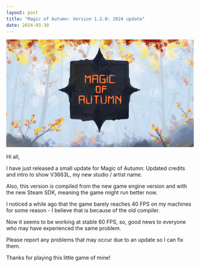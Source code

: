 ```yaml
---
layout: post
title: "Magic of Autumn: Version 1.2.0: 2024 update"
date: 2024-03-30
---
```


![](https://github.com/V3663L/v3663l.github.io/blob/main/images/MOA%20Steam%20Capsule%20616x353.png?raw=true)

Hi all,

I have just released a small update for Magic of Autumn: Updated credits and intro to show V3663L, my new studio / artist name.

Also, this version is compiled from the new game engine version and with the new Steam SDK, meaning the game might run better now.

I noticed a while ago that the game barely reaches 40 FPS on my machines for some reason - I believe that is because of the old compiler.

Now it seems to be working at stable 60 FPS, so, good news to everyone who may have experienced the same problem.

Please report any problems that may occur due to an update so I can fix them.

Thanks for playing this little game of mine!

